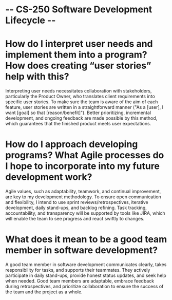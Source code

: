 # -- CS-250 Software Development Lifecycle --

# How do I interpret user needs and implement them into a program? How does creating “user stories” help with this?

Interpreting user needs necessitates collaboration with stakeholders, particularly the Product Owner, who translates client requirements into specific user stories. To make sure the team is aware of the aim of each feature, user stories are written in a straightforward manner ("As a [user], I want [goal] so that [reason/benefit]"). Better prioritizing, incremental development, and ongoing feedback are made possible by this method, which guarantees that the finished product meets user expectations.

# How do I approach developing programs? What Agile processes do I hope to incorporate into my future development work?

Agile values, such as adaptability, teamwork, and continual improvement, are key to my development methodology. To ensure open communication and flexibility, I intend to use sprint reviews/retrospectives, iterative development, daily stand-ups, and backlog refining. Task tracking, accountability, and transparency will be supported by tools like JIRA, which will enable the team to see progress and react swiftly to changes.

# What does it mean to be a good team member in software development?

A good team member in software development communicates clearly, takes responsibility for tasks, and supports their teammates. They actively participate in daily stand-ups, provide honest status updates, and seek help when needed. Good team members are adaptable, embrace feedback during retrospectives, and prioritize collaboration to ensure the success of the team and the project as a whole.
